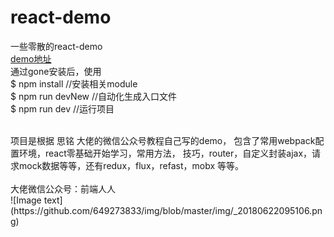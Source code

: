 # react-demo
一些零散的react-demo
<br/>
 <a href='https://re.uu20.top/' target="_blank">demo地址</a>
 <br/>
通过gone安装后，使用
 <br/>
$ npm install        //安装相关module
<br/>
$ npm run devNew     //自动化生成入口文件
 <br/>
$ npm run dev        //运行项目

 <br/>
 项目是根据  思铭  大佬的微信公众号教程自己写的demo，
 包含了常用webpack配置环境，react零基础开始学习，常用方法，
 技巧，router，自定义封装ajax，请求mock数据等等，还有redux，flux，refast，mobx
 等等。 
 <br/> 
 <br/>
 大佬微信公众号：前端人人
 <br/>
![Image text](https://github.com/649273833/img/blob/master/img/_20180622095106.png)
